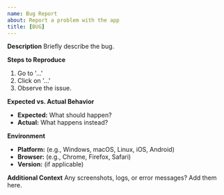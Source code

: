 ```yaml
---
name: Bug Report
about: Report a problem with the app
title: [BUG] 
---
```


**Description**
Briefly describe the bug.

**Steps to Reproduce**
1. Go to '...'
2. Click on '...'
3. Observe the issue.

**Expected vs. Actual Behavior**
- **Expected:** What should happen?
- **Actual:** What happens instead?

**Environment**
- **Platform:** (e.g., Windows, macOS, Linux, iOS, Android)
- **Browser:** (e.g., Chrome, Firefox, Safari)
- **Version:** (if applicable)

**Additional Context**
Any screenshots, logs, or error messages? Add them here.
